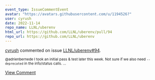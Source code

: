 ```yaml
---
event_type: IssueCommentEvent
avatar: "https://avatars.githubusercontent.com/u/1194526?"
user: cyrush
date: 2022-11-14
repo_name: LLNL/uberenv
html_url: https://github.com/LLNL/uberenv/pull/94
repo_url: https://github.com/LLNL/uberenv
---
```


<a href='https://github.com/cyrush' target='_blank'>cyrush</a> commented on issue <a href='https://github.com/LLNL/uberenv/pull/94' target='_blank'>LLNL/uberenv#94</a>.

<small>@adrienbernede I took an initial pass & test later this week.  Not sure if we also need `--deprecated` in the info/status calls. ...</small>

<a href='https://github.com/LLNL/uberenv/pull/94' target='_blank'>View Comment</a>